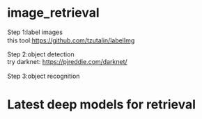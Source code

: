 # image_retrieval

Step 1:label images      
this tool:https://github.com/tzutalin/labelImg            　　　　
   
Step 2:object detection      
   try darknet: https://pjreddie.com/darknet/
   
Step 3:object recognition         　　　


# Latest deep models for retrieval

##
